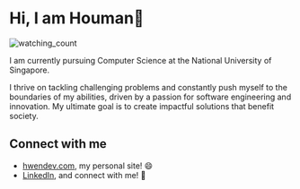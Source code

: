 # Hi, I am Houman👋

<p align="left"> 
    <img src="https://komarev.com/ghpvc/?username=hwennnn&label=Profile%20views&color=0e75b6&style=flat" alt="watching_count" />
</p>

<p> 
I am currently pursuing Computer Science at the National University of Singapore.

I thrive on tackling challenging problems and constantly push myself to the boundaries of my abilities, driven by a passion for software engineering and innovation. My ultimate goal is to create impactful solutions that benefit society.

</p>

## Connect with me

- [hwendev.com](https://www.hwendev.com/), my personal site! 😄
- [LinkedIn](https://linkedin.com/in/houmanwai), and connect with me! 💼

